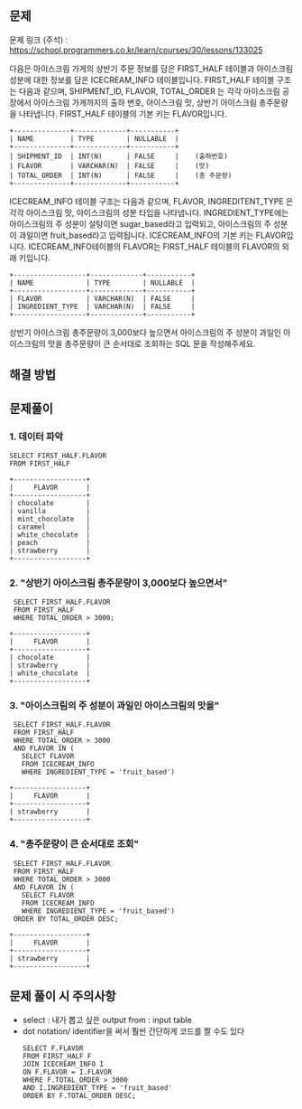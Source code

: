 ## **문제**
문제 링크 (주석) : https://school.programmers.co.kr/learn/courses/30/lessons/133025

다음은 아이스크림 가게의 상반기 주문 정보를 담은 FIRST_HALF 테이블과 아이스크림 성분에 대한 정보를 담은 ICECREAM_INFO 테이블입니다. FIRST_HALF 테이블 구조는 다음과 같으며, SHIPMENT_ID, FLAVOR, TOTAL_ORDER 는 각각 아이스크림 공장에서 아이스크림 가게까지의 출하 번호, 아이스크림 맛, 상반기 아이스크림 총주문량을 나타냅니다. FIRST_HALF 테이블의 기본 키는 FLAVOR입니다.

```
+--------------+-------------+-----------+
| NAME         | TYPE        | NULLABLE  |
+--------------+-------------+-----------+
| SHIPMENT_ID  | INT(N)      | FALSE     |    (출하번호)
| FLAVOR       | VARCHAR(N)  | FALSE     |    (맛)
| TOTAL_ORDER  | INT(N)      | FALSE     |    (총 주문량)
+--------------+-------------+-----------+
```
ICECREAM_INFO 테이블 구조는 다음과 같으며, FLAVOR, INGREDITENT_TYPE 은 각각 아이스크림 맛, 아이스크림의 성분 타입을 나타냅니다. INGREDIENT_TYPE에는 아이스크림의 주 성분이 설탕이면 sugar_based라고 입력되고, 아이스크림의 주 성분이 과일이면 fruit_based라고 입력됩니다. ICECREAM_INFO의 기본 키는 FLAVOR입니다. ICECREAM_INFO테이블의 FLAVOR는 FIRST_HALF 테이블의 FLAVOR의 외래 키입니다.

```
+------------------+-------------+-----------+
| NAME             | TYPE        | NULLABLE  |
+------------------+-------------+-----------+
| FLAVOR           | VARCHAR(N)  | FALSE     |
| INGREDIENT_TYPE  | VARCHAR(N)  | FALSE     |
+------------------+-------------+-----------+
```

상반기 아이스크림 총주문량이 3,000보다 높으면서 아이스크림의 주 성분이 과일인 아이스크림의 맛을 총주문량이 큰 순서대로 조회하는 SQL 문을 작성해주세요.


## **해결 방법**


## **문제풀이**
### 1. **데이터 파악**
  ```
  SELECT FIRST_HALF.FLAVOR
  FROM FIRST_HALF
  ```
  ```
+------------------+
|     FLAVOR       |
+------------------+
| chocolate        |
| vanilla          |
| mint_chocolate   |
| caramel          |
| white_chocolate  |
| peach            |
| strawberry       |
+------------------+
  ```
 ### 2. **"상반기 아이스크림 총주문량이 3,000보다 높으면서"**
 ```
  SELECT FIRST_HALF.FLAVOR
  FROM FIRST_HALF
  WHERE TOTAL_ORDER > 3000;
 ```
 ```
+------------------+
|     FLAVOR       |
+------------------+
| chocolate        |
| strawberry       |
| white_chocolate  |
+------------------+
 ```

 ### 3. **"아이스크림의 주 성분이 과일인 아이스크림의 맛을"**
 ```
  SELECT FIRST_HALF.FLAVOR
  FROM FIRST_HALF
  WHERE TOTAL_ORDER > 3000 
  AND FLAVOR IN (
    SELECT FLAVOR
    FROM ICECREAM_INFO
    WHERE INGREDIENT_TYPE = 'fruit_based')
 ```
 ```
+------------------+
|     FLAVOR       |
+------------------+
| strawberry       |
+------------------+
```

### 4. **"총주문량이 큰 순서대로 조회"**
 ```
  SELECT FIRST_HALF.FLAVOR
  FROM FIRST_HALF
  WHERE TOTAL_ORDER > 3000 
  AND FLAVOR IN (
    SELECT FLAVOR
    FROM ICECREAM_INFO
    WHERE INGREDIENT_TYPE = 'fruit_based')
  ORDER BY TOTAL_ORDER DESC;
 ```
 ```
+------------------+
|     FLAVOR       |
+------------------+
| strawberry       |
+------------------+
 ```

## **문제 풀이 시 주의사항**
*  select : 내가 뽑고 싶은 output
    from : input table
* dot notation/ identifier을 써서 훨씬 간단하게 코드를 짤 수도 있다
    ```
    SELECT F.FLAVOR
    FROM FIRST_HALF F
    JOIN ICECREAM_INFO I
    ON F.FLAVOR = I.FLAVOR
    WHERE F.TOTAL_ORDER > 3000
    AND I.INGREDIENT_TYPE = 'fruit_based'
    ORDER BY F.TOTAL_ORDER DESC;
    ```
